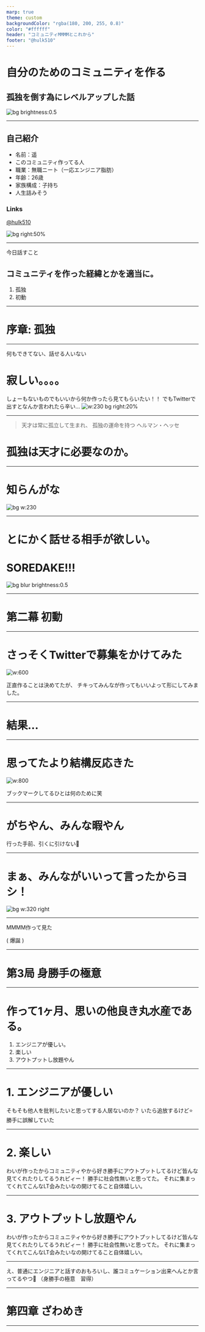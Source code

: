 ```yaml
---
marp: true
theme: custom
backgroundColor: "rgba(180, 200, 255, 0.8)"
color: "#ffffff"
header: "コミュニティMMMMとこれから"
footer: "@hulk510"
---
```


# 自分のためのコミュニティを作る

## 孤独を倒す為にレベルアップした話

![ bg brightness:0.5](https://camo.githubusercontent.com/9f849078b5b75c9a71439ffb16cb4fc506fde921dd4c4a8fedab53fa0dcfb55e/68747470733a2f2f692e6779617a6f2e636f6d2f38633964336130326335636261646137633739316335323937336665646661622e706e67)

---

## 自己紹介

- 名前：遥
- このコミュニティ作ってる人
- 職業：無職ニート（一応エンジニア脂肪）
- 年齢：26歳
- 家族構成：子持ち
- 人生詰みそう

### Links

[@hulk510](https://github.com/hulk510)

![bg right:50%](https://avatars.githubusercontent.com/u/33943897?v=4)

---

今日話すこと

## コミュニティを作った経緯とかを適当に。

1. 孤独
1. 初動

---

# 序章: 孤独

---

何もできてない、話せる人いない

# 寂しい。。。。

しょーもないものでもいいから何か作ったら見てもらいたい！！
でもTwitterで出すとなんか言われたら辛い...
![w:230 bg right:20%](../images/mmmm/kodoku.png)

---

> 天才は常に孤立して生まれ、
> 孤独の運命を持つ
> ヘルマン・ヘッセ

# 孤独は天才に必要なのか。

---

<!-- _class: center -->

# 知らんがな

![bg w:230](https://3.bp.blogspot.com/-G7eTcfunYdo/Wn1WVUWqD0I/AAAAAAABKJc/TbEPXa4GuawWKSb1aEQ8nwjNxiudYR7sACLcBGAs/s800/takibi_maki_kuberu.png)

---

<!-- _color: #F5F5F5 -->

# とにかく話せる相手が欲しい。

# SOREDAKE!!!

![bg blur brightness:0.5](../images/mmmm/discussion.jpg)

---

# 第二幕 初動

---

# さっそくTwitterで募集をかけてみた

![w:600](../images/mmmm/twitter.png)

正直作ることは決めてたが、
チキってみんなが作ってもいいよって形にしてみました。

---

# 結果...

---

# 思ってたより結構反応きた

![w:800](../images/mmmm/analytics.png)

ブックマークしてるひとは何のために笑

---

# がちやん、みんな暇やん

行った手前、引くに引けない🤒

---

<!--
_backgroundColor: white
_color: default
 -->

# まぁ、みんながいいって言ったからヨシ！

![bg w:320 right](../images/mmmm/yoshi.png)

---

MMMM作って見た

(
爆誕
)

---

# 第3局 身勝手の極意

---

# 作って1ヶ月、思いの他良き丸水産である。

1. エンジニアが優しい。
2. 楽しい
3. アウトプットし放題やん

---

# 1. エンジニアが優しい

そもそも他人を批判したいと思ってする人居ないのか？
いたら追放するけど⭐️
勝手に誤解していた

---

# 2. 楽しい

わいが作ったからコミュニティやから好き勝手にアウトプットしてるけど皆んな見てくれたりしてるうれピィー！
勝手に社会性無いと思ってた。
それに集まってくれてこんなLT会みたいなの開けてること自体嬉しい。

---

# 3. アウトプットし放題やん

わいが作ったからコミュニティやから好き勝手にアウトプットしてるけど皆んな見てくれたりしてるうれピィー！
勝手に社会性無いと思ってた。
それに集まってくれてこんなLT会みたいなの開けてること自体嬉しい。

---

え、普通にエンジニアと話すのおもろいし、誰コミュケーション出来へんとか言ってるやつ🤔
（身勝手の極意　習得）

---

# 第四章 ざわめき

---
